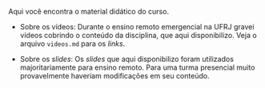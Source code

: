 Aqui você encontra o material didático do curso.

* Sobre os vídeos: Durante o ensino remoto emergencial na UFRJ gravei vídeos cobrindo o conteúdo da disciplina, que aqui disponibilizo. Veja o arquivo `videos.md` para os *links*.

* Sobre os *slides*: Os *slides* que aqui disponibilizo foram utilizados majoritariamente para ensino remoto. Para uma turma presencial muito provavelmente haveriam modificações em seu conteúdo.
